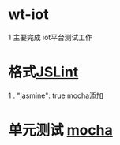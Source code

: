 # wt-iot

1 主要完成 iot平台测试工作


# 格式[JSLint](http://jslint.com/)

1 . "jasmine": true  mocha添加


# 单元测试 [mocha](https://mochajs.org)


